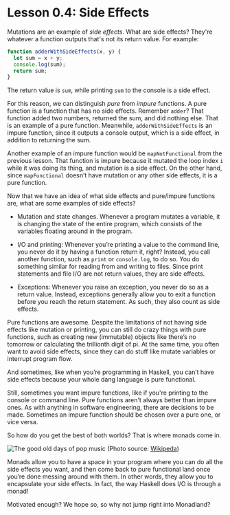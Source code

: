 # Lesson 0.4: Side Effects

Mutations are an example of _side effects_. What are side effects? They're whatever a function outputs that's not its return value. For example:

```javascript
function adderWithSideEffects(x, y) {
  let sum = x + y;
  console.log(sum);
  return sum;
}
```

The return value is `sum`, while printing `sum` to the console is a side effect.

For this reason, we can distinguish _pure_ from _impure_ functions. A pure function is a function that has no side effects. Remember `adder`? That function added two numbers, returned the sum, and did nothing else. That is an example of a pure function. Meanwhile, `adderWithSideEffects` is an impure function, since it outputs a console output, which is a side effect, in addition to returning the sum.

Another example of an impure function would be `mapNotFunctional` from the previous lesson. That function is impure because it mutated the loop index `i` while it was doing its thing, and mutation is a side effect. On the other hand, since `mapFunctional` doesn’t have mutation or any other side effects, it is a pure function.

Now that we have an idea of what side effects and pure/impure functions are, what are some examples of side effects?

- Mutation and state changes. Whenever a program mutates a variable, it is changing the state of the entire program, which consists of the variables floating around in the program.

- I/O and printing: Whenever you’re printing a value to the command line, you never do it by having a function return it, right? Instead, you call another function, such as `print` or `console.log`, to do so. You do something similar for reading from and writing to files. Since print statements and file I/O are not return values, they are side effects.

- Exceptions: Whenever you raise an exception, you never do so as a return value. Instead, exceptions generally allow you to exit a function before you reach the return statement. As such, they also count as side effects.

Pure functions are awesome. Despite the limitations of not having side effects like mutation or printing, you can still do crazy things with pure functions, such as creating new (immutable) objects like there’s no tomorrow or calculating the trillionth digit of pi. At the same time, you often want to avoid side effects, since they can do stuff like mutate variables or interrupt program flow.

And sometimes, like when you’re programming in Haskell, you can’t have side effects because your whole dang language is pure functional.

Still, sometimes you want impure functions, like if you're printing to the console or command line. Pure functions aren't always better than impure ones. As with anything in software engineering, there are decisions to be made. Sometimes an impure function should be chosen over a pure one, or vice versa.

So how do you get the best of both worlds? That is where monads come in.

![The good old days of pop music](https://upload.wikimedia.org/wikipedia/en/a/ab/Best_of_Both_Worlds_Tour_poster.png)
(Photo source: [Wikipeda](https://en.wikipedia.org/wiki/Best_of_Both_Worlds_Tour))

Monads allow you to have a space in your program where you can do all the side effects you want, and then come back to pure functional land once you’re done messing around with them. In other words, they allow you to encapsulate your side effects. In fact, the way Haskell does I/O is through a monad!

Motivated enough? We hope so, so why not jump right into Monadland?
